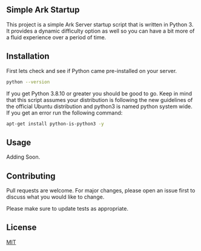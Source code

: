 ## Simple Ark Startup

This project is a simple Ark Server startup script that is written in Python 3. It provides a dynamic difficulty option as well so you can have a bit more of a fluid experience over a period of time.

## Installation

First lets check and see if Python came pre-installed on your server.

```bash
python --version
```

If you get Python 3.8.10 or greater you should be good to go. Keep in mind that this script assumes your distribution is following the new guidelines of the official Ubuntu distribution and python3 is named python system wide. If you get an error run the following command:

```bash
apt-get install python-is-python3 -y
```

## Usage

Adding Soon.

## Contributing
Pull requests are welcome. For major changes, please open an issue first to discuss what you would like to change.

Please make sure to update tests as appropriate.

## License
[MIT](https://choosealicense.com/licenses/mit/)